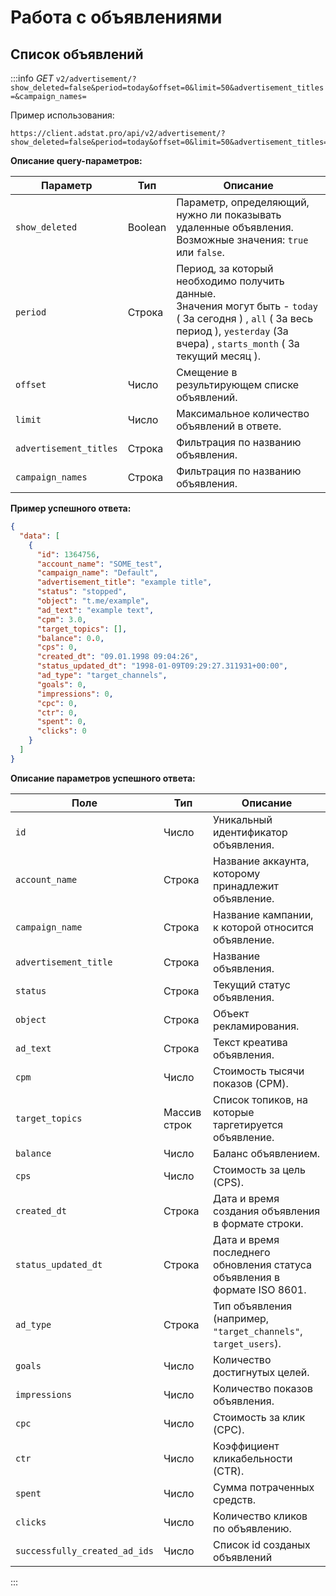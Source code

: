 # Работа с объявлениями

## <span id="advertisements">Список объявлений</span>

:::info
_GET_ `v2/advertisement/?show_deleted=false&period=today&offset=0&limit=50&advertisement_titles=&campaign_names=`

Пример использования:
```http request
https://client.adstat.pro/api/v2/advertisement/?show_deleted=false&period=today&offset=0&limit=50&advertisement_titles=&campaign_names=
```

__Описание query-параметров:__


| Параметр               | Тип     | Описание                                                                                                                                                                                   |
|------------------------|---------|--------------------------------------------------------------------------------------------------------------------------------------------------------------------------------------------|
| `show_deleted`         | Boolean | Параметр, определяющий, нужно ли показывать удаленные объявления. Возможные значения: `true` или `false`.                                                                                  |
| `period`               | Строка  | Период, за который необходимо получить данные. <br/>Значения могут быть - `today` ( За сегодня ) , `all` ( За весь период ), `yesterday` (За вчера) , `starts_month` ( За текущий месяц ). |
| `offset`               | Число   | Смещение в результирующем списке объявлений.                                                                                                                                               |
| `limit`                | Число   | Максимальное количество объявлений в ответе.                                                                                                                                               |
| `advertisement_titles` | Строка  | Фильтрация по названию объявления.                                                                                                                                                         |
| `campaign_names`       | Строка  | Фильтрация по названию объявления.                                                                                                                                                         |




__Пример успешного ответа:__
```json
{
  "data": [
    {
      "id": 1364756,
      "account_name": "SOME_test",
      "campaign_name": "Default",
      "advertisement_title": "example title",
      "status": "stopped",
      "object": "t.me/example",
      "ad_text": "example text",
      "cpm": 3.0,
      "target_topics": [],
      "balance": 0.0,
      "cps": 0,
      "created_dt": "09.01.1998 09:04:26",
      "status_updated_dt": "1998-01-09T09:29:27.311931+00:00",
      "ad_type": "target_channels",
      "goals": 0,
      "impressions": 0,
      "cpc": 0,
      "ctr": 0,
      "spent": 0,
      "clicks": 0
    }
  ]
}
```


__Описание параметров успешного ответа:__

| Поле                          | Тип          | Описание                                                                  |
|-------------------------------|--------------|---------------------------------------------------------------------------|
| `id`                          | Число        | Уникальный идентификатор объявления.                                      |
| `account_name`                | Строка       | Название аккаунта, которому принадлежит объявление.                       |
| `campaign_name`               | Строка       | Название кампании, к которой относится объявление.                        |
| `advertisement_title`         | Строка       | Название объявления.                                                      |
| `status`                      | Строка       | Текущий статус объявления.                                                |
| `object`                      | Строка       | Объект рекламирования.                                                    |
| `ad_text`                     | Строка       | Текст креатива объявления.                                                |
| `cpm`                         | Число        | Стоимость тысячи показов (CPM).                                           |
| `target_topics`               | Массив строк | Список топиков, на которые таргетируется объявление.                      |
| `balance`                     | Число        | Баланс объявлением.                                                       |
| `cps`                         | Число        | Стоимость за цель (CPS).                                                  |
| `created_dt`                  | Строка       | Дата и время создания объявления в формате строки.                        |
| `status_updated_dt`           | Строка       | Дата и время последнего обновления статуса объявления в формате ISO 8601. |
| `ad_type`                     | Строка       | Тип объявления <br/>(например, `"target_channels"`, `target_users`).      |
| `goals`                       | Число        | Количество достигнутых целей.                                             |
| `impressions`                 | Число        | Количество показов объявления.                                            |
| `cpc`                         | Число        | Стоимость за клик (CPC).                                                  |
| `ctr`                         | Число        | Коэффициент кликабельности (CTR).                                         |
| `spent`                       | Число        | Сумма потраченных средств.                                                |
| `clicks`                      | Число        | Количество кликов по объявлению.                                          |
| `successfully_created_ad_ids` | Число        | Cписок id созданых объявлений                                             |

:::
